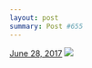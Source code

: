 ```yaml
---
layout: post
summary: Post #655
---
```


<p>
  <time><a href="/655">June 28, 2017</a></time>
  <a href="/655"><img src="{{ site.assets_url }}/655-640.jpg" srcset="{{ site.assets_url }}/655-320.jpg 320w, {{ site.assets_url }}/655-640.jpg 640w, {{ site.assets_url }}/655-960.jpg 960w, {{ site.assets_url }}/655-1280.jpg 1280w" sizes="(min-width: 700px) 50vw, calc(100vw - 2rem)" /></a>
</p>
